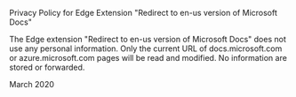 Privacy Policy for Edge Extension "Redirect to en-us version of Microsoft Docs"

The Edge extension "Redirect to en-us version of Microsoft Docs" does not use any personal information.
Only the current URL of docs.microsoft.com or azure.microsoft.com pages will be read and modified.
No information are stored or forwarded.

March 2020
